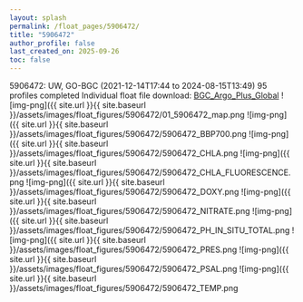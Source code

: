 ```yaml
---
layout: splash
permalink: /float_pages/5906472/
title: "5906472"
author_profile: false
last_created_on: 2025-09-26
toc: false
---
```

 
5906472: UW, GO-BGC (2021-12-14T17:44 to 2024-08-15T13:49)
95 profiles completed
Individual float file download: [BGC_Argo_Plus_Global](https://ftp.soest.hawaii.edu/bgc_argo_plus/Individual_Floats/outliers_removed/5906472_Sprof_processed.nc)
![img-png]({{ site.url }}{{ site.baseurl }}/assets/images/float_figures/5906472/01_5906472_map.png
![img-png]({{ site.url }}{{ site.baseurl }}/assets/images/float_figures/5906472/5906472_BBP700.png
![img-png]({{ site.url }}{{ site.baseurl }}/assets/images/float_figures/5906472/5906472_CHLA.png
![img-png]({{ site.url }}{{ site.baseurl }}/assets/images/float_figures/5906472/5906472_CHLA_FLUORESCENCE.png
![img-png]({{ site.url }}{{ site.baseurl }}/assets/images/float_figures/5906472/5906472_DOXY.png
![img-png]({{ site.url }}{{ site.baseurl }}/assets/images/float_figures/5906472/5906472_NITRATE.png
![img-png]({{ site.url }}{{ site.baseurl }}/assets/images/float_figures/5906472/5906472_PH_IN_SITU_TOTAL.png
![img-png]({{ site.url }}{{ site.baseurl }}/assets/images/float_figures/5906472/5906472_PRES.png
![img-png]({{ site.url }}{{ site.baseurl }}/assets/images/float_figures/5906472/5906472_PSAL.png
![img-png]({{ site.url }}{{ site.baseurl }}/assets/images/float_figures/5906472/5906472_TEMP.png
